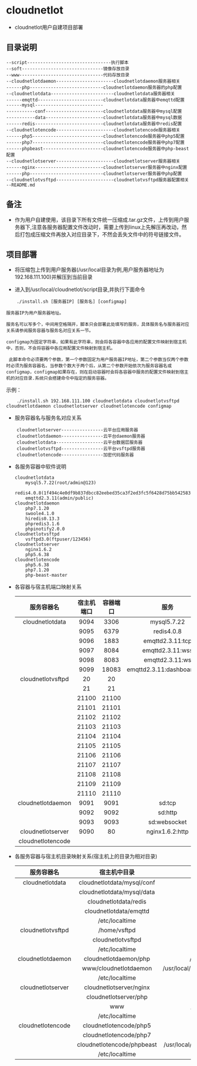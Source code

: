 # cloudnetlot

* cloudnetlot用户自建项目部署

## 目录说明

```
--script--------------------------------执行脚本
--soft-------------------------------镜像存放目录
--www--------------------------------代码存放目录
--cloudnetlotdaemon----------------------cloudnetlotdaemon服务器相关
------php----------------------------cloudnetlotdaemon服务器的php配置
--cloudnetlotdata------------------------cloudnetlotdata服务器相关
------emqttd-------------------------cloudnetlotdata服务器中emqttd配置
------mysql--------------------------
-----------conf----------------------cloudnetlotdata服务器中mysql配置
-----------data----------------------cloudnetlotdata服务器中mysql数据
------redis--------------------------cloudnetlotdata服务器中redis配置
--cloudnetlotencode----------------------cloudnetlotencode服务器相关
------php5---------------------------cloudnetlotencode服务器中php5配置
------php7---------------------------cloudnetlotencode服务器中php7配置
------phpbeast-----------------------cloudnetlotencode服务器中php-beast配置
--cloudnetlotserver----------------------cloudnetlotserver服务器相关
------nginx--------------------------cloudnetlotserver服务器中nginx配置
------php----------------------------cloudnetlotserver服务器中php配置
--cloudnetlotvsftpd----------------------cloudnetlotvsftpd服务器配置相关
--README.md
```

## 备注

* 作为用户自建使用，该目录下所有文件统一压缩成.tar.gz文件，上传到用户服务器下,注意各服务器配置文件改动时，需要上传到linux上先解压再改动，然后打包成压缩文件再放入对应目录下，不然会丢失文件中的符号链接文件。

## 项目部署

* 将压缩包上传到用户服务器(/usr/local目录为例,用户服务器地址为192.168.111.100)并解压到当前目录

* 进入到/usr/local/cloudnetlot/script目录,并执行下面命令

```
    ./install.sh [服务器IP] [服务名] [configmap]
```
    服务器IP为用户服务器地址。

    服务名可以写多个，中间用空格隔开，脚本只会部署此处填写的服务，具体服务名与服务器对应关系请参阅服务容器与服务名对应关系一节。

    configmap为固定字符串，如果有此字符串，则会将各容器中各应用的配置文件映射到宿主机中，否则，不会将容器中各应用配置文件映射到宿主机。

     此脚本命令必须要两个参数，第一个参数固定为用户服务器IP地址，第二个参数当仅两个参数时必须为服务容器名，当参数个数大于两个后，从第二个参数开始依次为服务容器名或configmap，configmap如果存在，则在启动容器时会将各容器中服务的配置文件映射到宿主机的对应目录.系统只会搭建命令中指定的服务容器。

示例：
```
    ./install.sh 192.168.111.100 cloudnetlotdata cloudnetlotvsftpd cloudnetlotdaemon cloudnetlotserver cloudnetlotencode configmap
```
    

* 服务容器名与服务名对应关系
```
    cloudnetlotserver----------------云平台应用服务器
    cloudnetlotdaemon----------------云平台daemon服务器
    cloudnetlotdata------------------云平台数据层服务器
    cloudnetlotvsftpd----------------云平台vsftpd服务器
    cloudnetlotencode----------------加密代码服务器
```

* 各服务容器中软件说明

    ```
    cloudnetlotdata
        mysql5.7.22(root/admin@123)
        redis4.0.8(1f494c4e0df9b837dbcc82eebed35ca3f2ed3fc5f6428d75bb542583fda2170f)
        emqttd2.3.11(admin/public)
    cloudnetlotdaemon
        php7.1.20
        swoole4.1.0 
        hiredis0.13.3 
        phpredis3.1.6
        phpinotify2.0.0
    cloudnetlotvsftpd
        vsftpd3.0(ftpuser/123456)
    cloudnetlotserver
        nginx1.6.2
        php5.6.38 
    cloudnetlotencode
        php5.6.38
        php7.1.20
        php-beast-master
    ```


* 各容器与宿主机端口映射关系

    | 服务容器名| 宿主机端口|容器端口|服务|
    |:---:|:---:|:---:|:---:|
    |cloudnetlotdata|9094|3306|mysql5.7.22|
    ||9095|6379|redis4.0.8|
    ||9096|1883|emqttd2.3.11:tcp|
    ||9097|8084|emqttd2.3.11:wss|
    ||9098|8083|emqttd2.3.11:ws|
    ||9099|18083|emqttd2.3.11:dashboard:http|
    |cloudnetlotvsftpd|20|20||
    ||21|21||
    ||21100|21100||
    ||21101|21101||
    ||21102|21102||
    ||21103|21103||
    ||21104|21104||
    ||21105|21105||
    ||21106|21106||
    ||21107|21107||
    ||21108|21108||
    ||21109|21109||
    ||21110|21110||
    |cloudnetlotdaemon|9091|9091|sd:tcp|
    ||9092|9092|sd:http|
    ||9093|9093|sd:websocket|
    |cloudnetlotserver|9090|80|nginx1.6.2:http|
    |cloudnetlotencode||||

* 各服务容器与宿主机目录映射关系(宿主机上的目录为相对目录)

    | 服务容器名| 宿主机中目录|容器中目录|
    |:---:|:---:|:---:|
    |cloudnetlotdata|cloudnetlotdata/mysql/conf|/etc/mysql|
    ||cloudnetlotdata/mysql/data|/var/lib/mysql|
    ||cloudnetlotdata/redis|/etc/redis|
    ||cloudnetlotdata/emqttd|/etc/emqttd|
    ||/etc/localtime|/etc/localtime|
    |cloudnetlotvsftpd|/home/vsftpd|/home/vsftpd|
    ||cloudnetlotvsftpd|/etc/vsftpd|
    ||/etc/localtime|/etc/localtime|
    |cloudnetlotdaemon|cloudnetlotdaemon/php|/etc/php/7.1.20|
    ||www/cloudnetlotdaemon|/usr/local/www/cloudnetlotdaemon|
    ||/etc/localtime|/etc/localtime|
    |cloudnetlotserver|cloudnetlotserver/nginx|/etc/nginx|
    ||cloudnetlotserver/php|/etc/php/5.6|
    ||www|/usr/local/www|
    ||/etc/localtime|/etc/localtime|
    |cloudnetlotencode|cloudnetlotencode/php5|/etc/php/5.6|
    ||cloudnetlotencode/php7|/etc/php/7.1|
    ||cloudnetlotencode/phpbeast|/usr/local/php-beast-master/tools|
    ||/etc/localtime|/etc/localtime|
